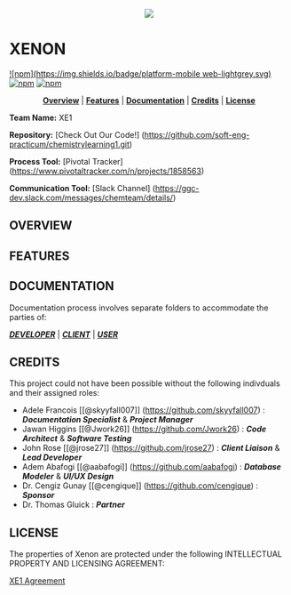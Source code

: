 <p align="center">
<img src ="https://github.com/soft-eng-practicum/chemistrylearning1/blob/master/states/assets/XE1.png">
</p>

# XENON
[![npm](https://img.shields.io/badge/platform-mobile web-lightgrey.svg)](http://xe1.duckdns.org)
[![npm](https://img.shields.io/badge/docs-complete-brightgreen.svg)](https://github.com/soft-eng-practicum/chemistrylearning1/tree/master/official-documentation)
[![npm](https://img.shields.io/badge/License-CC%20BY--NC%204.0-blue.svg)](https://creativecommons.org/licenses/by-nc/4.0/legalcode)

<p align="center">
<b><a href="#overview">Overview</a></b>
|
<b><a href="#features">Features</a></b>
|
<b><a href="#documentation">Documentation</a></b>
|
<b><a href="#credits">Credits</a></b>
|
<b><a href="#license">License</a></b>
</p>


**Team Name:** XE1

**Repository:**  [Check Out Our Code!] (https://github.com/soft-eng-practicum/chemistrylearning1.git)

**Process Tool:** [Pivotal Tracker] (https://www.pivotaltracker.com/n/projects/1858563)

**Communication Tool:** [Slack Channel] (https://ggc-dev.slack.com/messages/chemteam/details/)


##  OVERVIEW

##  FEATURES

##  DOCUMENTATION

Documentation process involves separate folders to accommodate the parties of:

[***DEVELOPER***](https://github.com/soft-eng-practicum/chemistrylearning1/tree/master/official-documentation/dev-docs)
|
[***CLIENT***](https://github.com/soft-eng-practicum/chemistrylearning1/tree/master/official-documentation/client-docs)
|
[***USER***](https://github.com/soft-eng-practicum/chemistrylearning1/tree/master/official-documentation/user-docs)


##  CREDITS

This project could not have been possible without the following indivduals and their assigned roles:

* Adele Francois [[@skyyfall007]] (https://github.com/skyyfall007) :  ***Documentation Specialist*** & ***Project Manager***
* Jawan Higgins  [[@Jwork26]]      (https://github.com/Jwork26)    :  ***Code Architect*** & ***Software Testing***
* John Rose [[@jrose27]]           (https://github.com/jrose27)    :  ***Client Liaison*** & ***Lead Developer***
* Adem Abafogi [[@aabafogi]]      (https://github.com/aabafogi)    :  ***Database Modeler*** & ***UI/UX Design***
* Dr. Cengiz Gunay [[@cengique]]  (https://github.com/cengique)    :  ***Sponsor***
* Dr. Thomas Gluick                                                :  ***Partner***


##  LICENSE

The properties of Xenon are protected under the following INTELLECTUAL PROPERTY AND LICENSING AGREEMENT:


[XE1 Agreement](https://github.com/soft-eng-practicum/chemistrylearning1/blob/master/Final%20XE1%20Intellectual%20Property%20and%20Licensing%20Agreement.pdf)
